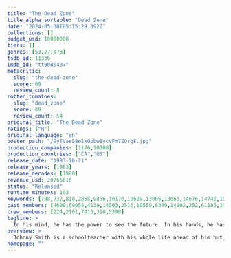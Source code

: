 ```yaml
---
title: "The Dead Zone"
title_alpha_sortable: "Dead Zone"
date: "2024-05-30T05:15:29.392Z"
collections: []
budget_usd: 10000000
tiers: []
genres: [53,27,878]
tsdb_id: 11336
imdb_id: "tt0085407"
metacritic:
  slug: "the-dead-zone"
  score: 69
  review_count: 8
rotten_tomatoes:
  slug: "dead_zone"
  score: 89
  review_count: 54
original_title: "The Dead Zone"
ratings: ["R"]
original_language: "en"
poster_path: "/9yTVaeS8eIkOpbwIycVFm7EQrgF.jpg"
production_companies: [1176,10308]
production_countries: ["CA","US"]
release_date: "1983-10-21"
release_years: [1983]
release_decades: [1980]
revenue_usd: 20766616
status: "Released"
runtime_minutes: 103
keywords: [798,732,818,2858,9856,10170,10629,13005,13063,14676,14742,15002,33505,41410]
cast_members: [4690,69054,4139,14503,2516,10559,8349,14902,252,61185,1081827,243939,12483,43429,58406,133800,971538,1008656,12643]
crew_members: [224,2161,7413,310,5398]
tagline: >
  In his mind, he has the power to see the future. In his hands, he has the power to change it.
overview: >
  Johnny Smith is a schoolteacher with his whole life ahead of him but, after leaving his fiancee's home one night, is involved in a car crash which leaves him in a coma for 5 years. When he wakes, he discovers he has an ability to see into the past, present and future life of anyone with whom he comes into physical contact.
homepage: ""
---
```

